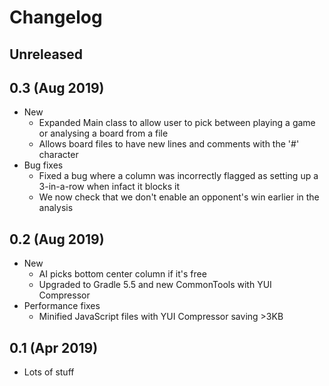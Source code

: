# Changelog

## Unreleased

## 0.3 (Aug 2019)

* New
    * Expanded Main class to allow user to pick between playing a game or analysing a board from a file
    * Allows board files to have new lines and comments with the '#' character   
* Bug fixes
    * Fixed a bug where a column was incorrectly flagged as setting up a 3-in-a-row when infact it blocks it
    * We now check that we don't enable an opponent's win earlier in the analysis

## 0.2 (Aug 2019)
* New
    * AI picks bottom center column if it's free
    * Upgraded to Gradle 5.5 and new CommonTools with YUI Compressor
* Performance fixes
    * Minified JavaScript files with YUI Compressor saving >3KB

## 0.1 (Apr 2019)

* Lots of stuff